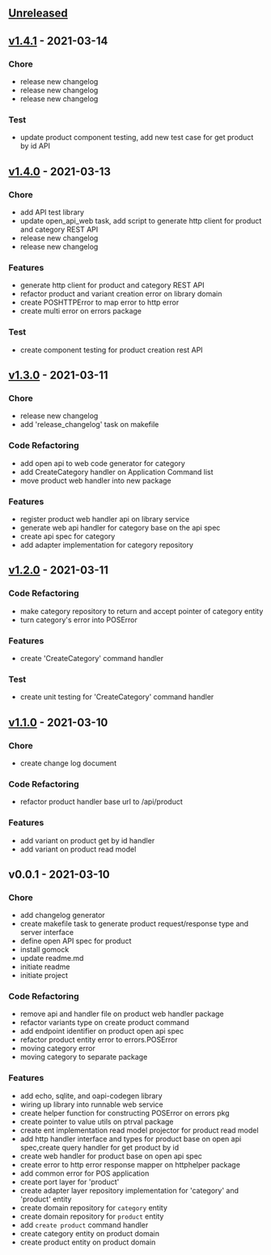 <a name="unreleased"></a>
## [Unreleased]


<a name="v1.4.1"></a>
## [v1.4.1] - 2021-03-14
### Chore
- release new changelog
- release new changelog
- release new changelog

### Test
- update product component testing, add new test case for get product by id API


<a name="v1.4.0"></a>
## [v1.4.0] - 2021-03-13
### Chore
- add API test library
- update open_api_web task, add script to generate http client for product and category REST API
- release new changelog
- release new changelog

### Features
- generate http client for product and category REST API
- refactor product and variant creation error on library domain
- create POSHTTPError to map error to http error
- create multi error on errors package

### Test
- create component testing for product creation rest API


<a name="v1.3.0"></a>
## [v1.3.0] - 2021-03-11
### Chore
- release new changelog
- add 'release_changelog' task on makefile

### Code Refactoring
- add open api to web code generator for category
- add CreateCategory handler on Application Command list
- move product web handler into new package

### Features
- register product web handler api on library service
- generate web api handler for category base on the api spec
- create api spec for category
- add adapter implementation for category repository


<a name="v1.2.0"></a>
## [v1.2.0] - 2021-03-11
### Code Refactoring
- make category repository to return and accept pointer of category entity
- turn category's error into POSError

### Features
- create 'CreateCategory' command handler

### Test
- create unit testing for 'CreateCategory' command handler


<a name="v1.1.0"></a>
## [v1.1.0] - 2021-03-10
### Chore
- create change log document

### Code Refactoring
- refactor product handler base url to /api/product

### Features
- add variant on product get by id handler
- add variant on product read model


<a name="v0.0.1"></a>
## v0.0.1 - 2021-03-10
### Chore
- add changelog generator
- create makefile task to generate product request/response type and server interface
- define open API spec for product
- install gomock
- update readme.md
- initiate readme
- initiate project

### Code Refactoring
- remove api and handler file on product web handler package
- refactor variants type on create product command
- add endpoint identifier on product open api spec
- refactor product entity error to errors.POSError
- moving category error
- moving category to separate package

### Features
- add echo, sqlite, and oapi-codegen library
- wiring up library into runnable web service
- create helper function for constructing POSError on errors pkg
- create pointer to value utils on ptrval package
- create ent implementation read model projector for product read model
- add http handler interface and types for product base on open api spec,create query handler for get product by id
- create web handler for product base on open api spec
- create error to http error response mapper on httphelper package
- add common error for POS application
- create port layer for 'product'
- create adapter layer repository implementation for 'category' and 'product' entity
- create domain repository for `category` entity
- create domain repository for `product` entity
- add `create product` command handler
- create category entity on product domain
- create product entity on product domain


[Unreleased]: https://github.com/akbarpambudi/go-point-of-sales/compare/v1.4.1...HEAD
[v1.4.1]: https://github.com/akbarpambudi/go-point-of-sales/compare/v1.4.0...v1.4.1
[v1.4.0]: https://github.com/akbarpambudi/go-point-of-sales/compare/v1.3.0...v1.4.0
[v1.3.0]: https://github.com/akbarpambudi/go-point-of-sales/compare/v1.2.0...v1.3.0
[v1.2.0]: https://github.com/akbarpambudi/go-point-of-sales/compare/v1.1.0...v1.2.0
[v1.1.0]: https://github.com/akbarpambudi/go-point-of-sales/compare/v0.0.1...v1.1.0

